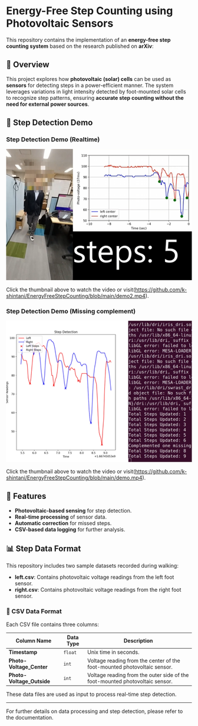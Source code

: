 # Energy-Free Step Counting using Photovoltaic Sensors

This repository contains the implementation of an **energy-free step counting system** based on the research published on **arXiv**:  

## 🚀 Overview
This project explores how **photovoltaic (solar) cells** can be used as **sensors** for detecting steps in a power-efficient manner. The system leverages variations in light intensity detected by foot-mounted solar cells to recognize step patterns, ensuring **accurate step counting without the need for external power sources**.

## 🎥 Step Detection Demo

### Step Detection Demo (Realtime)
[![Watch the Video](https://github.com/k-shintani/EnergyFreeStepCounting/blob/main/demo2.png)](https://github.com/k-shintani/EnergyFreeStepCounting/blob/main/demo2.mp4)

Click the thumbnail above to watch the video or visit(https://github.com/k-shintani/EnergyFreeStepCounting/blob/main/demo2.mp4).

### Step Detection Demo (Missing complement)
[![Watch the Video](https://github.com/k-shintani/EnergyFreeStepCounting/blob/main/demo.png)](https://github.com/k-shintani/EnergyFreeStepCounting/blob/main/demo.mp4)

Click the thumbnail above to watch the video or visit(https://github.com/k-shintani/EnergyFreeStepCounting/blob/main/demo.mp4).



## 📌 Features
- **Photovoltaic-based sensing** for step detection.
- **Real-time processing** of sensor data.
- **Automatic correction** for missed steps.
- **CSV-based data logging** for further analysis.

## 📊 Step Data Format

This repository includes two sample datasets recorded during walking:

- **left.csv**: Contains photovoltaic voltage readings from the left foot sensor.
- **right.csv**: Contains photovoltaic voltage readings from the right foot sensor.

### 📁 CSV Data Format

Each CSV file contains three columns:

| Column Name              | Data Type | Description |
|--------------------------|----------|-------------|
| **Timestamp**            | `float`  | Unix time in seconds. |
| **Photo-Voltage_Center** | `int`    | Voltage reading from the center of the foot-mounted photovoltaic sensor. |
| **Photo-Voltage_Outside**| `int`    | Voltage reading from the outer side of the foot-mounted photovoltaic sensor. |

These data files are used as input to process real-time step detection.

---

For further details on data processing and step detection, please refer to the documentation.
